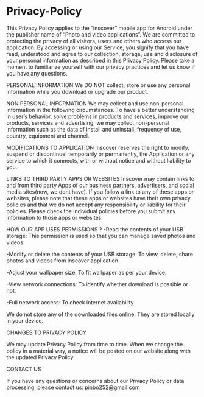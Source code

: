 # Privacy-Policy
This Privacy Policy applies to the “Inscover” mobile app for Android under the publisher name of “Photo and video applications”. We are committed to protecting the privacy of all visitors, users and others who access our application. By accessing or using our Service, you signify that you have read, understood and agree to our collection, storage, use and disclosure of your personal information as described in this Privacy Policy. Please take a moment to familiarize yourself with our privacy practices and let us know if you have any questions.

PERSONAL INFORMATION 
We DO NOT collect, store or use any personal information while you download or upgrade our product. 

NON PERSONAL INFORMATION 
We may collect and use non-personal information in the following circumstances. To have a better understanding in user’s behavior, solve problems in products and services, improve our products, services and advertising, we may collect non-personal information such as the data of install and uninstall, frequency of use, country, equipment and channel. 

MODIFICATIONS TO APPLICATION 
Inscover reserves the right to modify, suspend or discontinue, temporarily or permanently, the Application or any service to which it connects, with or without notice and without liability to you.

LINKS TO THIRD PARTY APPS OR WEBSITES 
Inscover may contain links to and from third party Apps of our business partners, advertisers, and social media sites(now, we dont have). If you follow a link to any of these apps or websites, please note that these apps or websites have their own privacy policies and that we do not accept any responsibility or liability for their policies. Please check the individual policies before you submit any information to those apps or websites. 

HOW OUR APP USES PERMISSIONS  ? 
-Read the contents of your USB storage: This permission is used so that you can manage saved photos and videos. 

-Modify or delete the contents of your USB storage: To view, delete, share photos and videos from Inscover application.  

-Adjust your wallpaper size: To fit wallpaper as per your device. 

-View network connections: To identify whether download is possible or not. 

-Full network access: To check internet availability 

We do not store any of the downloaded files online. They are stored locally in your device.  

CHANGES TO PRIVACY POLICY 

We may update Privacy Policy from time to time. When we change the policy in a material way, a notice will be posted on our website along with the updated Privacy Policy.

CONTACT US 

If you have any questions or concerns about our Privacy Policy or data processing, please contact us: pinbo252@gmail.com
